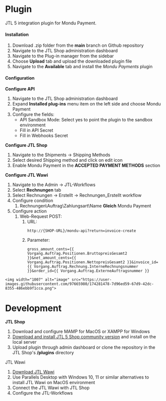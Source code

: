 # Plugin

JTL 5 integration plugin for Mondu Payment.

#### Installation

1. Download .zip folder from the **main** branch on Github repository
2. Navigate to the JTL Shop administration dashboard
3. Navigate to the Plug-in manager from the sidebar
4. Choose **Upload** tab and upload the downloaded plugin file
5. Navigate to the **Available** tab and install the *Mondu Payments* plugin

#### Configuration

**Configure API**

1. Navigate to the JTL Shop administration dashboard
2. Expand **Installed plug-ins** menu item on the left side and choose Mondu Payment
3. Configure the fields:
   * API Sandbox Mode: Select yes to point the plugin to the sandbox environment
   * Fill in API Secret
   * Fill in Webhooks Secret

**Configure JTL Shop**

1. Navigate to the Shipments -> Shipping Methods
2. Select desired Shipping method and click on edit icon
3. Enable Mondu Payment in the **ACCEPTED PAYMENT METHODS** section

**Configure JTL Wawi**

1. Navigate to the Admin -> JTL-Workflows
2. Select **Rechnungen** tab
3. Select Rechnungen -> Erstellt -> Rechnungen_Erstellt workflow
4. Configure condition
   1. Rechnungen\Auftrag\Zahlungsart\Name **Gleich** Mondu Payment
5. Configure action
   1. Web-Request POST:
      1. URL:
         ```
         http://{SHOP-URL}/mondu-api?return=invoice-create
         ```
      2. Parameter:
         ```
         gross_amount_cents={{ Vorgang.Auftrag.Positionen.BruttopreisGesamt2 }}&net_amount_cents={{ Vorgang.Auftrag.Positionen.NettopreisGesamt2 }}&invoice_id={{ Vorgang.Auftrag.Rechnung.InterneRechnungsnummer }}&order_id={{ Vorgang.Auftrag.ExterneAuftragsnummer }}
         ```

`<img width="1007" alt="image" src="https://user-images.githubusercontent.com/97665980/174281478-7d96ed59-67d9-42dc-8355-486ebb9f1cca.png">`


# Development

**JTL Shop**

1. Download and configure MAMP for MacOS or XAMPP for Windows
2. [Download and install JTL 5 Shop community version](https://guide.jtl-software.de/jtl-shop/jtl-shop-kauf-editionen/jtl-shop-neu-installieren/) and install on the local server
3. Upload plugin through admin dashboard or clone the repository in the JTL Shop's **/plugins** directory

JTL Wawi

1. [Download JTL Wawi](https://www.jtl-software.de/jtl-wawi-download)
2. Use Parallels Desktop with Windows 10, 11 or similar alternatives to install JTL Wawi on MacOS environment
3. Connect the JTL Wawi with JTL Shop
4. Configure the JTL-Workflows
